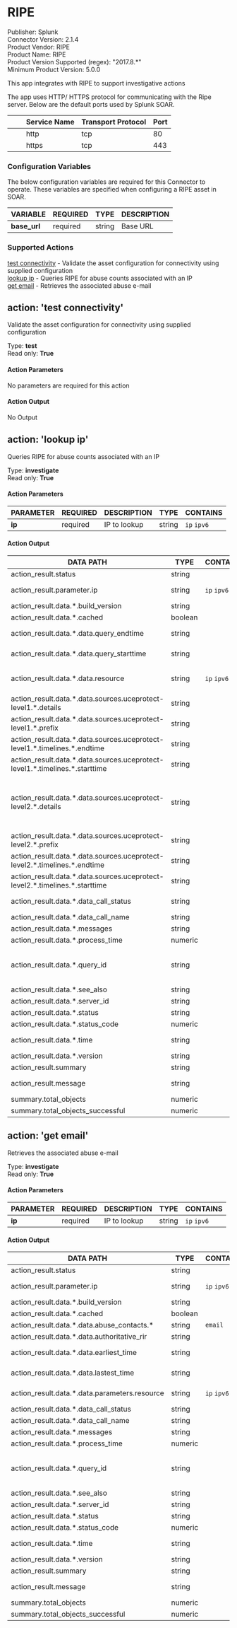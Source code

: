 [comment]: # "Auto-generated SOAR connector documentation"
# RIPE

Publisher: Splunk  
Connector Version: 2.1.4  
Product Vendor: RIPE  
Product Name: RIPE  
Product Version Supported (regex): "2017.8.\*"  
Minimum Product Version: 5.0.0  

This app integrates with RIPE to support investigative actions

[comment]: # " File: README.md"
[comment]: # "  "
[comment]: # "  Copyright (c) 2017-2024 Splunk Inc."
[comment]: # "  Licensed under the Apache License, Version 2.0 (the 'License');"
[comment]: # "  you may not use this file except in compliance with the License."
[comment]: # "  You may obtain a copy of the License at  "
[comment]: # "      http://www.apache.org/licenses/LICENSE-2.0   "
[comment]: # "  "
[comment]: # "  Unless required by applicable law or agreed to in writing, software distributed under"
[comment]: # "  the License is distributed on an 'AS IS' BASIS, WITHOUT WARRANTIES OR CONDITIONS OF ANY KIND,"
[comment]: # "  either express or implied. See the License for the specific language governing permissions"
[comment]: # "  and limitations under the License."
[comment]: # ""
The app uses HTTP/ HTTPS protocol for communicating with the Ripe server. Below are the default
ports used by Splunk SOAR.

|         Service Name | Transport Protocol | Port |
|----------------------|--------------------|------|
|         http         | tcp                | 80   |
|         https        | tcp                | 443  |


### Configuration Variables
The below configuration variables are required for this Connector to operate.  These variables are specified when configuring a RIPE asset in SOAR.

VARIABLE | REQUIRED | TYPE | DESCRIPTION
-------- | -------- | ---- | -----------
**base_url** |  required  | string | Base URL

### Supported Actions  
[test connectivity](#action-test-connectivity) - Validate the asset configuration for connectivity using supplied configuration  
[lookup ip](#action-lookup-ip) - Queries RIPE for abuse counts associated with an IP  
[get email](#action-get-email) - Retrieves the associated abuse e-mail  

## action: 'test connectivity'
Validate the asset configuration for connectivity using supplied configuration

Type: **test**  
Read only: **True**

#### Action Parameters
No parameters are required for this action

#### Action Output
No Output  

## action: 'lookup ip'
Queries RIPE for abuse counts associated with an IP

Type: **investigate**  
Read only: **True**

#### Action Parameters
PARAMETER | REQUIRED | DESCRIPTION | TYPE | CONTAINS
--------- | -------- | ----------- | ---- | --------
**ip** |  required  | IP to lookup | string |  `ip`  `ipv6` 

#### Action Output
DATA PATH | TYPE | CONTAINS | EXAMPLE VALUES
--------- | ---- | -------- | --------------
action_result.status | string |  |   success  failed 
action_result.parameter.ip | string |  `ip`  `ipv6`  |   41.38.18.230  2620:4D:4000:: 
action_result.data.\*.build_version | string |  |   2017.10.20.257 
action_result.data.\*.cached | boolean |  |   True  False 
action_result.data.\*.data.query_endtime | string |  |   2017-10-21T00:00:00 
action_result.data.\*.data.query_starttime | string |  |   2009-06-22T14:10:00 
action_result.data.\*.data.resource | string |  `ip`  `ipv6`  |   8.8.8.8  41.38.18.230  2001:10::  2001:1a00:: 
action_result.data.\*.data.sources.uceprotect-level1.\*.details | string |  |   no details 
action_result.data.\*.data.sources.uceprotect-level1.\*.prefix | string |  |   8.8.8.8/32 
action_result.data.\*.data.sources.uceprotect-level1.\*.timelines.\*.endtime | string |  |   2020-04-14T00:10:00 
action_result.data.\*.data.sources.uceprotect-level1.\*.timelines.\*.starttime | string |  |   2020-04-02T16:10:00 
action_result.data.\*.data.sources.uceprotect-level2.\*.details | string |  |   Net 41.32.0.0/12 is UCEPROTECT-Level2 listed because 3277 abusers are hosted by Test Test/AS8452 there. 
action_result.data.\*.data.sources.uceprotect-level2.\*.prefix | string |  |   41.32.0.0/12 
action_result.data.\*.data.sources.uceprotect-level2.\*.timelines.\*.endtime | string |  |   2011-11-28T08:11:00 
action_result.data.\*.data.sources.uceprotect-level2.\*.timelines.\*.starttime | string |  |   2011-11-28T08:11:00 
action_result.data.\*.data_call_status | string |  |   supported - connecting to ursa 
action_result.data.\*.data_call_name | string |  |   blocklist 
action_result.data.\*.messages | string |  |  
action_result.data.\*.process_time | numeric |  |   1474 
action_result.data.\*.query_id | string |  |   20171023200057-901649ff-a771-4daa-8325-761974320be8 
action_result.data.\*.see_also | string |  |  
action_result.data.\*.server_id | string |  |   stat-app8 
action_result.data.\*.status | string |  |   ok 
action_result.data.\*.status_code | numeric |  |   200 
action_result.data.\*.time | string |  |   2017-10-23T20:00:57.966063 
action_result.data.\*.version | string |  |   1.0 
action_result.summary | string |  |  
action_result.message | string |  |   Successfully retrieved abuse counts 
summary.total_objects | numeric |  |   1 
summary.total_objects_successful | numeric |  |   1   

## action: 'get email'
Retrieves the associated abuse e-mail

Type: **investigate**  
Read only: **True**

#### Action Parameters
PARAMETER | REQUIRED | DESCRIPTION | TYPE | CONTAINS
--------- | -------- | ----------- | ---- | --------
**ip** |  required  | IP to lookup | string |  `ip`  `ipv6` 

#### Action Output
DATA PATH | TYPE | CONTAINS | EXAMPLE VALUES
--------- | ---- | -------- | --------------
action_result.status | string |  |   success  failed 
action_result.parameter.ip | string |  `ip`  `ipv6`  |   195.22.26.248  2620:4D:4000:: 
action_result.data.\*.build_version | string |  |   2017.10.20.257 
action_result.data.\*.cached | boolean |  |   True  False 
action_result.data.\*.data.abuse_contacts.\* | string |  `email`  |   Testemail@domain.com 
action_result.data.\*.data.authoritative_rir | string |  |   arin  ripe 
action_result.data.\*.data.earliest_time | string |  |   2017-10-23T20:00:00 
action_result.data.\*.data.lastest_time | string |  |   2017-10-23T20:00:00 
action_result.data.\*.data.parameters.resource | string |  `ip`  `ipv6`  |   8.8.8.8  195.22.26.248  2001:10::  2001:1a00:: 
action_result.data.\*.data_call_status | string |  |   supported 
action_result.data.\*.data_call_name | string |  |   abuse-contact-finder 
action_result.data.\*.messages | string |  |  
action_result.data.\*.process_time | numeric |  |   1911 
action_result.data.\*.query_id | string |  |   20171023200053-c6c5d7d1-ebb6-4c5a-80d0-54b0b14059a5 
action_result.data.\*.see_also | string |  |  
action_result.data.\*.server_id | string |  |   app5 
action_result.data.\*.status | string |  |   ok 
action_result.data.\*.status_code | numeric |  |   200 
action_result.data.\*.time | string |  |   2017-10-23T20:00:55.863057 
action_result.data.\*.version | string |  |   2.0 
action_result.summary | string |  |  
action_result.message | string |  |   Successfully retrieved abuse e-mail 
summary.total_objects | numeric |  |   1 
summary.total_objects_successful | numeric |  |   1 